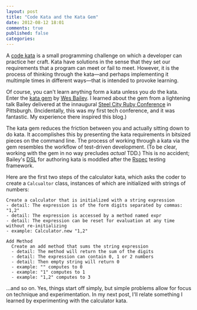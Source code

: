 ```yaml
---
layout: post
title: "Code Kata and the Kata Gem"
date: 2012-08-12 18:01
comments: true
published: false
categories: 
---
```


A [code kata](http://codekata.pragprog.com/) is a small programming challenge on which a developer can practice her craft.
Kata have solutions in the sense that they set our requirements that a program can meet or fail to meet.
However, it is the process of thinking through the kata—and perhaps implementing it multimple times in different ways—that is intended to provoke learning.

Of course, you can't learn anything form a kata unless you *do* the kata.
Enter the [kata gem](https://github.com/wbailey/kata) by [Wes Bailey](http://exposinggotchas.blogspot.com/).
I learned about the gem from a lightening talk Bailey delivered at the innaugural [Steel City Ruby Conference](http://steelcityrubyconf.org/) in Pittsburgh.
(Incidentally, this was my first tech conference, and it was fantastic.
My experience there inspired this blog.)

The kata gem reduces the friction between you and actually sitting down to do kata.
It accomplishes this by presenting the kata requirements in bitsized pieces on the command line.
The process of working through a kata via the gem resembles the workflow of test-driven development.
(To be clear, working with the gem in no way precludes *actual* TDD.)
This is no accident;
Bailey's [DSL](https://github.com/wbailey/kata/wiki/Authoring-a-Kata) for authoring kata is moddled after the [Rspec](http://rspec.info/) testing framework.

Here are the first two steps of the calculator kata, which asks the coder to create a `Calcualtor` class, instances of which are initialized with strings of numbers:

    Create a calculator that is initialized with a string expression
    - detail: The expression is of the form digits separated by commas: "1,2"
    - detail: The expression is accessed by a method named expr
    - detail: The expression can be reset for evaluation at any time without re-initializing
    - example: Calculator.new "1,2"

    Add Method
      Create an add method that sums the string expression
      - detail: The method will return the sum of the digits
      - detail: The expression can contain 0, 1 or 2 numbers
      - detail: Then empty string will return 0
      - example: "" computes to 0
      - example: "1" computes to 1
      - example: "1,2" computes to 3

...and so on. Yes, things start off simply, but simple problems allow for focus on technique and experimentation.
In my next post, I'll relate something I learned by experimenting with the calculator kata.
